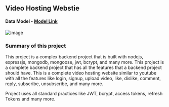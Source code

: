 ## Video Hosting Webstie

#### Data Model - [Model Link](https://app.eraser.io/workspace/5Vie2TrzlNAxI5f02kcL?origin=share)
![image](https://github.com/rahul-mahato29/video-hosting-website/assets/88178967/ec2d4f28-b540-4fca-ac62-9815a58ea3ad)


### Summary of this project

This project is a complex backend project that is built with nodejs, expressjs, mongodb, mongoose, jwt, bcrypt, and many more. This project is a complete backend project that has all the features that a backend project should have. This is a complete video hosting website similar to youtube with all the features like login, signup, upload video, like, dislike, comment, reply, subscribe, unsubscribe, and many more.

Project uses all standard practices like JWT, bcrypt, access tokens, refresh Tokens and many more.
